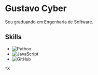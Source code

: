 # Gustavo Cyber

Sou graduando em Engenharia de Software.

## Skills
- ![Python](https://img.shields.io/badge/-Python-3776AB?style=flat&logo=python&logoColor=white)
- ![JavaScript](https://img.shields.io/badge/-JavaScript-F7DF1E?style=flat&logo=javascript&logoColor=black)
- ![GitHub](https://img.shields.io/badge/-GitHub-181717?style=flat&logo=github)


^X

